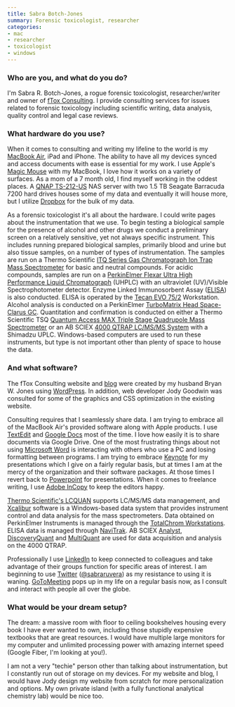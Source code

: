 ```yaml
---
title: Sabra Botch-Jones
summary: Forensic toxicologist, researcher
categories:
- mac
- researcher
- toxicologist
- windows
---
```


### Who are you, and what do you do?

I'm Sabra R. Botch-Jones, a rogue forensic toxicologist, researcher/writer and owner of [fTox Consulting](http://ftoxconsulting.com/ "Sabra's website."). I provide consulting services for issues related to forensic toxicology including scientific writing, data analysis, quality control and legal case reviews. 

### What hardware do you use?

When it comes to consulting and writing my lifeline to the world is my [MacBook Air][macbook-air], iPad and iPhone. The ability to have all my devices synced and access documents with ease is essential for my work. I use Apple's [Magic Mouse][magic-mouse] with my MacBook, I love how it works on a variety of surfaces. As a mom of a 7 month old, I find myself working in the oddest places. A [QNAP TS-212-US][ts-212] NAS server with two 1.5 TB Seagate Barracuda 7200 hard drives houses some of my data and eventually it will house more, but I utilize [Dropbox][] for the bulk of my data. 

As a forensic toxicologist it's all about the hardware. I could write pages about the instrumentation that we use. To begin testing a biological sample for the presence of alcohol and other drugs we conduct a preliminary screen on a relatively sensitive, yet not always specific instrument. This includes running prepared biological samples, primarily blood and urine but also tissue samples, on a number of types of instrumentation. The samples are run on a Thermo Scientific [ITQ Series Gas Chromatograph Ion Trap Mass Spectrometer][gc-ion-trap-ms] for basic and neutral compounds. For acidic compounds, samples are run on a [PerkinElmer Flexar Ultra High Performance Liquid Chromatograph][flexar-uhplc] (UHPLC) with an ultraviolet (UV)/Visible Spectrophotometer detector. Enzyme Linked Immunosorbent Assay ([ELISA](http://www.immunalysis.com/elisa "Details on the ELISA screening technique.")) is also conducted. ELISA is operated by the [Tecan EVO 75/2][freedom-evo-75] Workstation. Alcohol analysis is conducted on a PerkinElmer [TurboMatrix Head Space-Clarus GC][turbomatrix-hs-clarus-gc]. Quantitation and confirmation is conducted on either a Thermo Scientific TSQ [Quantum Access MAX Triple Stage Quadrupole Mass Spectrometer][quantum-access-max-triple-stage-quadrupole-mass-spectrometer] or an AB SCIEX [4000 QTRAP LC/MS/MS System][4000-qtrap-system] with a Shimadzu UPLC. Windows-based computers are used to run these instruments, but type is not important other than plenty of space to house the data. 

### And what software?

The fTox Consulting website and [blog](http://ftoxconsulting.com/?page_id=14 "Sabra's weblog.") were created by my husband Bryan W. Jones using [WordPress][]. In addition, web developer Jody Goodwin was consulted for some of the graphics and CSS optimization in the existing website. 

Consulting requires that I seamlessly share data. I am trying to embrace all of the MacBook Air's provided software along with Apple products. I use [TextEdit][] and [Google Docs][google-docs] most of the time. I love how easily it is to share documents via Google Drive. One of the most frustrating things about not using [Microsoft Word][word] is interacting with others who use a PC and losing formatting between programs. I am trying to embrace [Keynote][] for my presentations which I give on a fairly regular basis, but at times I am at the mercy of the organization and their software packages. At those times I revert back to [Powerpoint][] for presentations. When it comes to freelance writing, I use [Adobe InCopy][incopy] to keep the editors happy.

[Thermo Scientific's LCQUAN][lcquan] supports LC/MS/MS data management, and [Xcalibur][] software is a Windows-based data system that provides instrument control and data analysis for the mass spectrometers. Data obtained on PerkinElmer Instruments is managed through the [TotalChrom Workstations][totalchrom]. ELISA data is managed through [NaviTrak][]. AB SCIEX [Analyst][], [DiscoveryQuant][] and [MultiQuant][] are used for data acquisition and analysis on the 4000 QTRAP.

Professionally I use [LinkedIn][] to keep connected to colleagues and take advantage of their groups function for specific areas of interest. I am beginning to use [Twitter][] ([@sabraruvera](https://twitter.com/SabraRuvera "Sabra's Twitter account.")) as my resistance to using it is waning. [GoToMeeting][] pops up in my life on a regular basis now, as I consult and interact with people all over the globe.

### What would be your dream setup?

The dream: a massive room with floor to ceiling bookshelves housing every book I have ever wanted to own, including those stupidly expensive textbooks that are great resources. I would have multiple large monitors for my computer and unlimited processing power with amazing internet speed (Google Fiber, I'm looking at you!). 

I am not a very "techie" person other than talking about instrumentation, but I constantly run out of storage on my devices. For my website and blog, I would have Jody design my website from scratch for more personalization and options. My own private island (with a fully functional analytical chemistry lab) would be nice too.

[4000-qtrap-system]: https://sciex.com/products/mass-spectrometers/qtrap-systems/qtrap-4000-system "A hybrid triple quadrupole/linear ion trap mass spectrometer."
[gc-ion-trap-ms]: http://www.thermoscientific.com/en/product/itq-series-gc-ion-trap-ms-systems.html "A mass spectrometer."
[turbomatrix-hs-clarus-gc]: http://www.perkinelmer.com/Catalog/Product/ID/BAANALYSIS "A blood-alcohol analysis machine."
[ts-212]: http://www.qnap.com/useng/index.php?sn=862&c=355&sc=688&t=696&n=3881 "A two-bay NAS server."
[flexar-uhplc]: http://www.perkinelmer.com/Catalog/Family/ID/Flexar%20HPLC%20family "A family of Ultra High Performance Liquid Chromatograph equipment."
[freedom-evo-75]: http://www.tecan.com/platform/apps/product/index.asp?MenuID=2611&ID=5030&Item=21.1.7 "A liquid handling robotic workstation."
[macbook-air]: https://www.apple.com/macbook-air/ "A very thin laptop."
[magic-mouse]: https://www.apple.com/magicmouse/ "A multi-touch mouse."
[quantum-access-max-triple-stage-quadrupole-mass-spectrometer]: http://www.thermoscientific.com/content/tfs/en/product/tsq-quantum-access-max-triple-quadrupole-mass-spectrometer.html "A triple stage mass spectrometer."
[incopy]: https://creative.adobe.com/products/incopy "A writing companion for InDesign."
[navitrak]: http://immunalysis.com/systems/software/ "Software for tracking toxicology samples."
[gotomeeting]: https://www.gotomeeting.com/ "Online meeting software."
[google-docs]: https://en.wikipedia.org/wiki/Google_Docs "A web-based office suite."
[totalchrom]: http://www.perkinelmer.com/Catalog/Product/ID/TCCS0000 "Chromatography data management software."
[textedit]: https://support.apple.com/en-us/HT2523 "A text editor included with Mac OS X."
[twitter]: https://twitter.com/ "An online micro-blogging platform."
[analyst]: https://sciex.com/products/software/analyst-software "Mass spectrometer software."
[multiquant]: https://sciex.com/products/software/multiquant-software "Drug analysis and quantitation software."
[dropbox]: https://www.dropbox.com/ "Online syncing and storage."
[discoveryquant]: https://sciex.com/products/software/discoveryquant-software "Drug analysis and quantitation software."
[xcalibur]: https://www.thermofisher.com/order/catalog/product/OPTON-20487 "Software for controlling and reading data from Thermo's mass spectrometers."
[keynote]: https://www.apple.com/keynote/ "Presentation software for the Mac."
[lcquan]: https://www.thermofisher.com/order/catalog/product/LCQUAN25 "Quantitative software."
[linkedin]: https://www.linkedin.com "A business-focused social network."
[powerpoint]: https://products.office.com/en-us/powerpoint "Presentation software."
[wordpress]: https://wordpress.com/ "Weblog publishing software."
[word]: https://products.office.com/en-us/word "A document editor."
